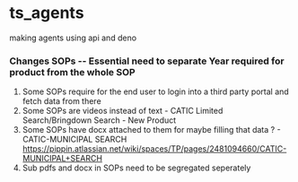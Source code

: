 # ts_agents
making agents using api and deno


### Changes SOPs -- Essential need to separate Year required for product from the whole SOP
1. Some SOPs require for the end user to login into a third party portal and fetch data from there 
2. Some SOPs are videos instead of text - CATIC Limited Search/Bringdown Search - New Product
3. Some SOPs have docx attached to them for maybe filling that data ? - CATIC-MUNICIPAL SEARCH https://pippin.atlassian.net/wiki/spaces/TP/pages/2481094660/CATIC-MUNICIPAL+SEARCH
4. Sub pdfs and docx in SOPs need to be segregated seperately 

